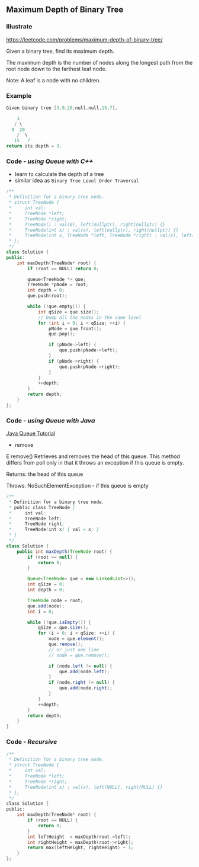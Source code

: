 ## Maximum Depth of Binary Tree
### Illustrate
<https://leetcode.com/problems/maximum-depth-of-binary-tree/>

Given a binary tree, find its maximum depth.

The maximum depth is the number of nodes along the longest path from the root node down to the farthest leaf node.

Note: A leaf is a node with no children.

### Example
```c
Given binary tree [3,9,20,null,null,15,7],

    3
   / \
  9  20
    /  \
   15   7
return its depth = 3.
```

### Code - _using Queue with C++_

- learn to calculate the depth of a tree
- similar idea as `Binary Tree Level Order Traversal`

```c++
/**
 * Definition for a binary tree node.
 * struct TreeNode {
 *     int val;
 *     TreeNode *left;
 *     TreeNode *right;
 *     TreeNode() : val(0), left(nullptr), right(nullptr) {}
 *     TreeNode(int x) : val(x), left(nullptr), right(nullptr) {}
 *     TreeNode(int x, TreeNode *left, TreeNode *right) : val(x), left(left), right(right) {}
 * };
 */
class Solution {
public:
    int maxDepth(TreeNode* root) {
        if (root == NULL) return 0;

        queue<TreeNode *> que;
        TreeNode *pNode = root;
        int depth = 0;
        que.push(root);

        while (!que.empty()) {
            int qSize = que.size();
            // Dump all the nodes in the same level
            for (int i = 0; i < qSize; ++i) {
                pNode = que.front();
                que.pop();

                if (pNode->left) {
                    que.push(pNode->left);
                }
                if (pNode->right) {
                    que.push(pNode->right);
                }
            }
            ++depth;
        }
        return depth;
    }
};
```

### Code - _using Queue with Java_
[Java Queue Tutorial](https://docs.oracle.com/javase/7/docs/api/java/util/Queue.html)

- remove

E remove()
Retrieves and removes the head of this queue. This method differs from poll only in that it throws an exception if this queue is empty.

Returns:
the head of this queue

Throws:
NoSuchElementException - if this queue is empty

```java
/**
 * Definition for a binary tree node.
 * public class TreeNode {
 *     int val;
 *     TreeNode left;
 *     TreeNode right;
 *     TreeNode(int x) { val = x; }
 * }
 */
class Solution {
    public int maxDepth(TreeNode root) {
        if (root == null) {
            return 0;
        }

        Queue<TreeNode> que = new LinkedList<>();
        int qSize = 0;
        int depth = 0;

        TreeNode node = root;
        que.add(node);
        int i = 0;

        while (!que.isEmpty()) {
            qSize = que.size();
            for (i = 0; i < qSize; ++i) {
                node = que.element();
                que.remove();
                // or just one line
                // node = que.remove();

                if (node.left != null) {
                    que.add(node.left);
                }
                if (node.right != null) {
                    que.add(node.right);
                }
            }
            ++depth;
        }
        return depth;
    }
}
```

### Code - _Recursive_
```c
/**
 * Definition for a binary tree node.
 * struct TreeNode {
 *     int val;
 *     TreeNode *left;
 *     TreeNode *right;
 *     TreeNode(int x) : val(x), left(NULL), right(NULL) {}
 * };
 */
class Solution {
public:
    int maxDepth(TreeNode* root) {
        if (root == NULL) {
            return 0;
        }
        int leftHeight  = maxDepth(root->left);
        int rightHeight = maxDepth(root->right);
        return max(leftHeight, rightHeight) + 1;
    }
};
```
